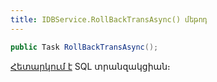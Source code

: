 ```yaml
---
title: IDBService.RollBackTransAsync() մեթոդ
---
```


```c#
public Task RollBackTransAsync();
```

[Հետարկում է](https://learn.microsoft.com/en-us/sql/t-sql/language-elements/rollback-transaction-transact-sql) SQL տրանզակցիան։
